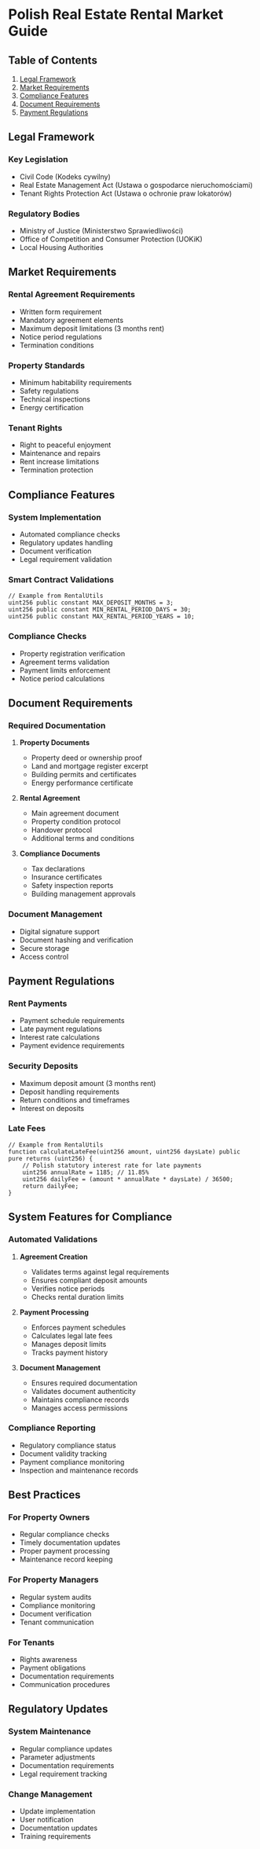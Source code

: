 # Polish Real Estate Rental Market Guide

## Table of Contents
1. [Legal Framework](#legal-framework)
2. [Market Requirements](#market-requirements)
3. [Compliance Features](#compliance-features)
4. [Document Requirements](#document-requirements)
5. [Payment Regulations](#payment-regulations)

## Legal Framework

### Key Legislation
- Civil Code (Kodeks cywilny)
- Real Estate Management Act (Ustawa o gospodarce nieruchomościami)
- Tenant Rights Protection Act (Ustawa o ochronie praw lokatorów)

### Regulatory Bodies
- Ministry of Justice (Ministerstwo Sprawiedliwości)
- Office of Competition and Consumer Protection (UOKiK)
- Local Housing Authorities

## Market Requirements

### Rental Agreement Requirements
- Written form requirement
- Mandatory agreement elements
- Maximum deposit limitations (3 months rent)
- Notice period regulations
- Termination conditions

### Property Standards
- Minimum habitability requirements
- Safety regulations
- Technical inspections
- Energy certification

### Tenant Rights
- Right to peaceful enjoyment
- Maintenance and repairs
- Rent increase limitations
- Termination protection

## Compliance Features

### System Implementation
- Automated compliance checks
- Regulatory updates handling
- Document verification
- Legal requirement validation

### Smart Contract Validations
```solidity
// Example from RentalUtils
uint256 public constant MAX_DEPOSIT_MONTHS = 3;
uint256 public constant MIN_RENTAL_PERIOD_DAYS = 30;
uint256 public constant MAX_RENTAL_PERIOD_YEARS = 10;
```

### Compliance Checks
- Property registration verification
- Agreement terms validation
- Payment limits enforcement
- Notice period calculations

## Document Requirements

### Required Documentation
1. **Property Documents**
   - Property deed or ownership proof
   - Land and mortgage register excerpt
   - Building permits and certificates
   - Energy performance certificate

2. **Rental Agreement**
   - Main agreement document
   - Property condition protocol
   - Handover protocol
   - Additional terms and conditions

3. **Compliance Documents**
   - Tax declarations
   - Insurance certificates
   - Safety inspection reports
   - Building management approvals

### Document Management
- Digital signature support
- Document hashing and verification
- Secure storage
- Access control

## Payment Regulations

### Rent Payments
- Payment schedule requirements
- Late payment regulations
- Interest rate calculations
- Payment evidence requirements

### Security Deposits
- Maximum deposit amount (3 months rent)
- Deposit handling requirements
- Return conditions and timeframes
- Interest on deposits

### Late Fees
```solidity
// Example from RentalUtils
function calculateLateFee(uint256 amount, uint256 daysLate) public pure returns (uint256) {
    // Polish statutory interest rate for late payments
    uint256 annualRate = 1185; // 11.85%
    uint256 dailyFee = (amount * annualRate * daysLate) / 36500;
    return dailyFee;
}
```

## System Features for Compliance

### Automated Validations
1. **Agreement Creation**
   - Validates terms against legal requirements
   - Ensures compliant deposit amounts
   - Verifies notice periods
   - Checks rental duration limits

2. **Payment Processing**
   - Enforces payment schedules
   - Calculates legal late fees
   - Manages deposit limits
   - Tracks payment history

3. **Document Management**
   - Ensures required documentation
   - Validates document authenticity
   - Maintains compliance records
   - Manages access permissions

### Compliance Reporting
- Regulatory compliance status
- Document validity tracking
- Payment compliance monitoring
- Inspection and maintenance records

## Best Practices

### For Property Owners
- Regular compliance checks
- Timely documentation updates
- Proper payment processing
- Maintenance record keeping

### For Property Managers
- Regular system audits
- Compliance monitoring
- Document verification
- Tenant communication

### For Tenants
- Rights awareness
- Payment obligations
- Documentation requirements
- Communication procedures

## Regulatory Updates

### System Maintenance
- Regular compliance updates
- Parameter adjustments
- Documentation requirements
- Legal requirement tracking

### Change Management
- Update implementation
- User notification
- Documentation updates
- Training requirements